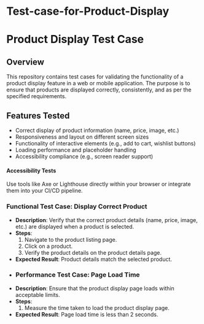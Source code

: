 # Test-case-for-Product-Display
# Product Display Test Case
## Overview
This repository contains test cases for validating the functionality of a product display feature in a web or mobile application. The purpose is to ensure that products are displayed correctly, consistently, and as per the specified requirements.
## Features Tested
- Correct display of product information (name, price, image, etc.)
- Responsiveness and layout on different screen sizes
- Functionality of interactive elements (e.g., add to cart, wishlist buttons)
- Loading performance and placeholder handling
- Accessibility compliance (e.g., screen reader support)
#### Accessibility Tests
Use tools like Axe or Lighthouse directly within your browser or integrate them into your CI/CD pipeline.
### Functional Test Case: Display Correct Product
- **Description**: Verify that the correct product details (name, price, image, etc.) are displayed when a product is selected.
- **Steps**:
  1. Navigate to the product listing page.
  2. Click on a product.
  3. Verify the product details on the product details page.
- **Expected Result**: Product details match the selected product.
- ### Performance Test Case: Page Load Time
- **Description**: Ensure that the product display page loads within acceptable limits.
- **Steps**:
  1. Measure the time taken to load the product display page.
- **Expected Result**: Page load time is less than 2 seconds.
